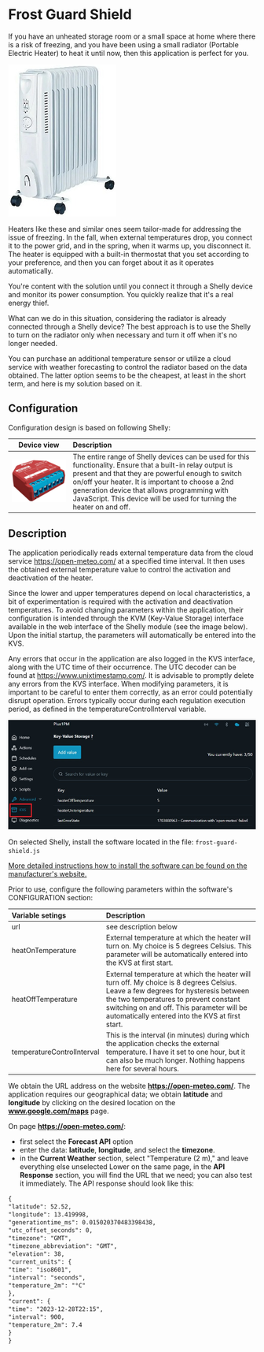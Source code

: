 # Frost Guard Shield

If you have an unheated storage room or a small space at home where there is a risk of freezing, and you have been using a small radiator (Portable Electric Heater) to heat it until now, then this application is perfect for you.

![Radiator](img/radiator.jpg)

Heaters like these and similar ones seem tailor-made for addressing the issue of freezing. In the fall, when external temperatures drop, you connect it to the power grid, and in the spring, when it warms up, you disconnect it. The heater is equipped with a built-in thermostat that you set according to your preference, and then you can forget about it as it operates automatically.

You're content with the solution until you connect it through a Shelly device and monitor its power consumption. You quickly realize that it's a real energy thief.

What can we do in this situation, considering the radiator is already connected through a Shelly device? The best approach is to use the Shelly to turn on the radiator only when necessary and turn it off when it's no longer needed.

You can purchase an additional temperature sensor or utilize a cloud service with weather forecasting to control the radiator based on the data obtained. The latter option seems to be the cheapest, at least in the short term, and here is my solution based on it.

## Configuration

Configuration design is based on following Shelly:

| Device view | Description |
|:---:|:---|
| ![Shelly Plus 1PM](img/Shelly_Plus_1PM.jpg)|The entire range of Shelly devices can be used for this functionality. Ensure that a built-in relay output is present and that they are powerful enough to switch on/off your heater. It is important to choose a 2nd generation device that allows programming with JavaScript. This device will be used for turning the heater on and off.|

##	Description

The application periodically reads external temperature data from the cloud service https://open-meteo.com/ at a specified time interval. It then uses the obtained external temperature value to control the activation and deactivation of the heater.

Since the lower and upper temperatures depend on local characteristics, a bit of experimentation is required with the activation and deactivation temperatures. To avoid changing parameters within the application, their configuration is intended through the KVM (Key-Value Storage) interface available in the web interface of the Shelly module (see the image below). Upon the initial startup, the parameters will automatically be entered into the KVS.

Any errors that occur in the application are also logged in the KVS interface, along with the UTC time of their occurrence. The UTC decoder can be found at https://www.unixtimestamp.com/. It is advisable to promptly delete any errors from the KVS interface. When modifying parameters, it is important to be careful to enter them correctly, as an error could potentially disrupt operation. Errors typically occur during each regulation execution period, as defined in the temperatureControlInterval variable.

![frost-guard-shield-KVS](img/frost-guard-shield-KVS.jpg)

On selected Shelly, install the software located in the file: `frost-guard-shield.js`

[More detailed instructions how to install the software can be found on the manufacturer's website.](https://shelly-api-docs.shelly.cloud/gen2/Scripts/Tutorial)

Prior to use, configure the following parameters within the software's CONFIGURATION section:

|Variable setings|Description|
|:---|:---|
|url|see description below|
|heatOnTemperature|External temperature at which the heater will turn on. My choice is 5 degrees Celsius. This parameter will be automatically entered into the KVS at first start.|
|heatOffTemperature|External temperature at which the heater will turn off. My choice is 8 degrees Celsius. Leave a few degrees for hysteresis between the two temperatures to prevent constant switching on and off. This parameter will be automatically entered into the KVS at first start.|
|temperatureControlInterval|This is the interval (in minutes) during which the application checks the external temperature. I have it set to one hour, but it can also be much longer. Nothing happens here for several hours.|

We obtain the URL address on the website **https://open-meteo.com/**. The application requires our geographical data; we obtain **latitude** and **longitude** by clicking on the desired location on the **www.google.com/maps** page.

On page **https://open-meteo.com/**:
- first select the **Forecast API** option
- enter the data: **latitude**, **longitude**, and select the **timezone**.
- in the **Current Weather** section, select "Temperature (2 m)," and leave everything else unselected
Lower on the same page, in the **API Response** section, you will find the URL that we need; you can also test it immediately. The API response should look like this:

```
{
"latitude": 52.52,
"longitude": 13.419998,
"generationtime_ms": 0.015020370483398438,
"utc_offset_seconds": 0,
"timezone": "GMT",
"timezone_abbreviation": "GMT",
"elevation": 38,
"current_units": {
"time": "iso8601",
"interval": "seconds",
"temperature_2m": "°C"
},
"current": {
"time": "2023-12-28T22:15",
"interval": 900,
"temperature_2m": 7.4
}
}
```



